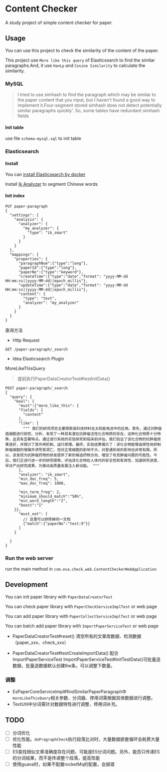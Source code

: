 # Content Checker

A study project of simple content checker for paper.

## Usage

You can use this project to check the similarity of the content of the paper.

This project use `More like this query` of Elasticsearch to find the similar paragraphs.And, it use `HanLp`
and `Cosine Similarity` to calculate the similarity.

### MySQL

> I tried to use simhash to find the paragraph which may be similar to the paper content that you input, but I haven't
> found a good way to implement it.Four-segment stored simhash does not detect potentially similar paragraphs quickly'.
> So, some tables have redundant simhash fields

#### Init table

use file `schema-mysql.sql` to init table

### Elasticsearch

#### Install

You can [install Elasticsearch by docker](https://www.elastic.co/guide/en/elasticsearch/reference/current/docker.html)

Install [Ik Analyzer](https://github.com/medcl/elasticsearch-analysis-ik#ik-analysis-for-elasticsearch) to segment
Chinese words

#### Init index

```http request
PUT paper-paragraph
{
  "settings": {
    "analysis": {
      "analyzer": {
        "my_analyzer": {
          "type": "ik_smart"
        }
      }
    }
  },
  "mappings": {
    "properties": {
      "paragraphNum":{"type":"long"},
      "paperId":{"type":"long"},
      "paperNo":{"type":"keyword"},
      "createTime":{"type":"date","format": "yyyy-MM-dd HH:mm:ss||yyyy-MM-dd||epoch_millis"},
      "updateTime":{"type":"date","format": "yyyy-MM-dd HH:mm:ss||yyyy-MM-dd||epoch_millis"},
      "content": { 
        "type": "text",
        "analyzer": "my_analyzer"
      }
    }
  }
}
```

查询方法

- Http Request

```http request
GET /paper-paragraph/_search
```

- Idea Elasticsearch Plugin


MoreLikeThisQuery

> 提前执行PaperDataCreatorTest#testInitData()

```http request
POST paper-paragraph/_search
{
  "query": {
    "bool": {
      "must":{"more_like_this": {
      "fields": [
        "content"
      ],
      "like": [
        """ 我们的研究项目主要探索高科技材料在太阳能电池中的应用。首先，通过对肿瘤癌细胞进行研究、分析，发现了一种具有潜在抗肿瘤活性化合物质的存在，这种化合物质十分特殊，且具有显著特点。通过进行系统的实验研究和临床前评估，我们验证了该化合物的抗肿瘤效果良好，并探讨了其作用机制、运行原理。最终，实验结果揭示了：该化合物能够选择性地抑制肿瘤细胞的增殖并诱导其凋亡，但对正常细胞的影响不大，对普通系统的影响也非常有限。所以，该发现为抗肿瘤药物的研发提供了新的候选药物方向，增加了攻克肿瘤问题的可能性。今后，我们正进行进一步的研究探索，评估该化合物在人体内的安全性和有效性，加速研究进度，早日产出研究成果，为推动高质量发展注入新动能。 """
      ],
      "analyzer": "ik_smart",
      "min_doc_freq": 5,
      "max_doc_freq": 1000,

      "min_term_freq": 2,
      "minimum_should_match":"50%",
      "min_word_length":"2",
      "boost":"1"
    }},
      "must_not": [
        // 这里可以排除掉同一文档
        {"match":{"paperNo":"test:9"}}
      ]
    }
    
  }
}

```

### Run the web server

run the main method in `com.eva.check.web.ContentCheckerWebApplication`

## Development

You can init paper library with  `PaperDataCreatorTest`

You can check paper library with  `PaperCheckServiceImplTest` or web page

You can add paper library with  `PaperCollectServiceImplTest` or web page

You can batch add paper library with  `ImportPaperServiceTest` or web page

- PaperDataCreatorTest#reset() 清空所有的文章库数据、检测数据（paper_xxx、check_xxx）

- PaperDataCreatorTest#testCreateImportData() 配合 ImportPaperServiceTest
  ImportPaperServiceTest#initTestData()可批量造数据，批量造数据默认创建8w条，可以调整下数量。


### 调整

- EsPaperCoreServiceImpl#findSimilarPaperParagraph中`moreLikeThisQuery`相关参数、分词器、停用词需根据具体数据进行调整。
- TextUtil中分词需针对数据特性进行调整，停用词补充。


## TODO

- [ ] 分词优化
- [ ] 优化性能。`doPragraphCheck`执行段落比对时，大量数据嵌套循环会耗费大量性能
- [ ] ES查找相似文章准确度存在问题，可能是ES分词问题。另外，能否只传递ES的分词结果，而不是传递整个段落，提高性能
- [ ] 使用guava时，如果不配置rocketMq的配置，会报错